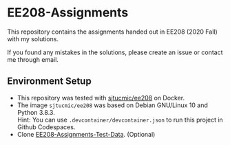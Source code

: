 # EE208-Assignments

This repository contains the assignments handed out in EE208 (2020 Fall) with my solutions. 

If you found any mistakes in the solutions, please create an issue or contact me through email.

## Environment Setup
* This repository was tested with [sjtucmic/ee208](https://hub.docker.com/r/sjtucmic/ee208/) on Docker.
* The image `sjtucmic/ee208` was based on Debian GNU/Linux 10 and Python 3.8.3.  
  Hint: You can use `.devcontainer/devcontainer.json` to run this project in Github Codespaces.
* Clone [EE208-Assignments-Test-Data](https://github.com/junqi-xie/EE208-Assignments-Test-Data). (Optional)